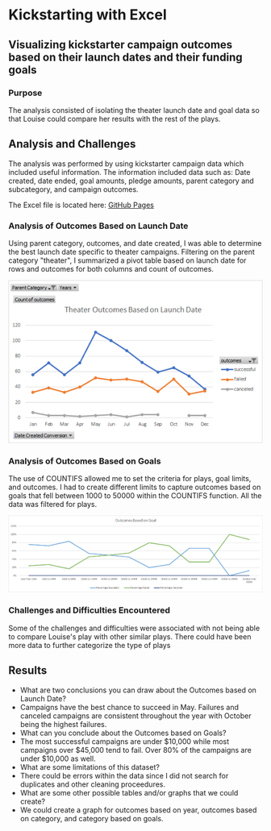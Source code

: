 # Kickstarting with Excel

## Visualizing kickstarter campaign outcomes based on their launch dates and their funding goals

### Purpose
The analysis consisted of isolating the theater launch date and goal data so that Louise could compare her results with the rest of the plays.

## Analysis and Challenges
The analysis was performed by using kickstarter campaign data which included useful information. The information included data such as: Date created, date ended, goal amounts, pledge amounts, parent category and subcategory, and campaign outcomes. 

The Excel file is located here: [GitHub Pages](https://github.com/trallen09/kickstarter-analysis/blob/main/Kickstarter_Challenge.xlsx)
### Analysis of Outcomes Based on Launch Date
Using parent category, outcomes, and date created, I was able to determine the best launch date specific to theater campaigns. Filtering on the parent category "theater", I summarized a pivot table based on launch date for rows and outcomes for both columns and count of outcomes.  

![alt text](https://github.com/trallen09/kickstarter-analysis/blob/main/Resources/Theater_Outcomes_vs_Launch.png)
### Analysis of Outcomes Based on Goals
The use of COUNTIFS allowed me to set the criteria for plays, goal limits, and outcomes. I had to create different limits to capture outcomes based on goals that fell between 1000 to 50000 within the COUNTIFS function. All the data was filtered for plays.

![alt text](https://github.com/trallen09/kickstarter-analysis/blob/main/Resources/Outcomes_vs_Goals.png)
### Challenges and Difficulties Encountered
Some of the challenges and difficulties were associated with not being able to compare Louise's play with other similar plays. There could have been more data to further categorize the type of plays 

## Results

- What are two conclusions you can draw about the Outcomes based on Launch Date?
- Campaigns have the best chance to succeed in May. Failures and canceled campaigns are consistent throughout the year with October being the highest failures.
- What can you conclude about the Outcomes based on Goals?
- The most successful campaigns are under $10,000 while most campaigns over $45,000 tend to fail. Over 80% of the campaigns are under $10,000 as well.
- What are some limitations of this dataset?
- There could be errors within the data since I did not search for duplicates and other cleaning proceedures.
- What are some other possible tables and/or graphs that we could create?
- We could create a graph for outcomes based on year, outcomes based on category, and category based on goals. 

